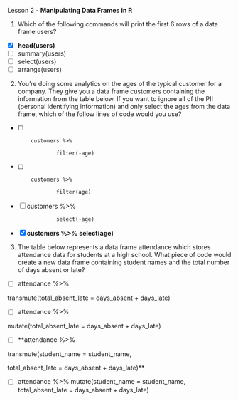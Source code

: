 Lesson 2 - **Manipulating Data Frames in R**

1.	Which of the following commands will print the first 6 rows of a data frame users?
-   [x]	**head(users)**
-   [ ]	summary(users)
-   [ ]	select(users)
-   [ ]	arrange(users)

2.	You’re doing some analytics on the ages of the typical customer for a company. They give you a data frame customers containing the information from the table below. If you want to ignore all of the PII (personal identifying information) and only select the ages from the data frame, which of the follow lines of code would you use?
-   [ ]         customers %>%

                  filter(-age)
       	
-   [ ]	        customers %>%

                  filter(age)
-   [ ]	customers %>%
        
                  select(-age)
-   [x]	**customers %>%
                  select(age)**

3.	The table below represents a data frame attendance which stores attendance data for students at a high school. What piece of code would create a new data frame containing student names and the total number of days absent or late?
-   [ ]  attendance %>%

transmute(total_absent_late = days_absent + days_late)
-   [ ]  attendance %>%
        
mutate(total_absent_late = days_absent + days_late)
-   [ ]  **attendance %>%
 	
  transmute(student_name = student_name,
  
total_absent_late = days_absent + days_late)**
-   [ ]  attendance %>%
mutate(student_name = student_name,
total_absent_late = days_absent + days_late)
